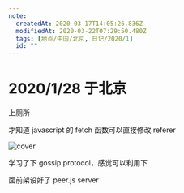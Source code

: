 ```yaml
---
note:
  createdAt: 2020-03-17T14:05:26.836Z
  modifiedAt: 2020-03-22T07:29:50.480Z
  tags: [地点/中国/北京, 日记/2020/1]
  id: ""
---
```


# 2020/1/28 于北京

<!-- @timer "date":"Tue Jan 28 2020 09:33:04 GMT+0800 (CST)" -->

上厕所

<!-- @timer "date":"Tue Jan 28 2020 12:15:23 GMT+0800 (China Standard Time)","duration":"about 3 hours" -->

才知道 javascript 的 fetch 函数可以直接修改 referer

![cover](https://i.loli.net/2020/01/28/CBitWKckgp3Vr7w.jpg)

<!-- @timer "date":"Tue Jan 28 2020 19:11:14 GMT+0800 (China Standard Time)","duration":"about 7 hours" -->

学习了下 gossip protocol，感觉可以利用下

<!-- @timer "date":"Tue Jan 28 2020 22:29:57 GMT+0800 (China Standard Time)","duration":"about 3 hours" -->

面前架设好了 peer.js server
